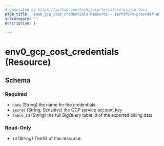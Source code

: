 ```yaml
---
# generated by https://github.com/hashicorp/terraform-plugin-docs
page_title: "env0_gcp_cost_credentials Resource - terraform-provider-env0"
subcategory: ""
description: |-
  
---
```


# env0_gcp_cost_credentials (Resource)





<!-- schema generated by tfplugindocs -->
## Schema

### Required

- `name` (String) the name for the credentials
- `secret` (String, Sensitive) the GCP service account key
- `table_id` (String) the full BigQuery table id of the exported billing data

### Read-Only

- `id` (String) The ID of this resource.


